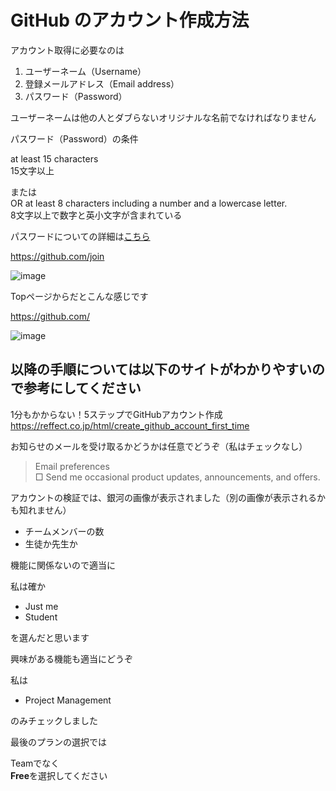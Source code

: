 # GitHub のアカウント作成方法

アカウント取得に必要なのは

1. ユーザーネーム（Username）
2. 登録メールアドレス（Email address）
3. パスワード（Password）

ユーザーネームは他の人とダブらないオリジナルな名前でなければなりません 

パスワード（Password）の条件

at least 15 characters  
15文字以上
 
または  
OR at least 8 characters including a number and a lowercase letter.   
8文字以上で数字と英小文字が含まれている

パスワードについての詳細は[こちら](https://docs.github.com/ja/authentication/keeping-your-account-and-data-secure/creating-a-strong-password)

https://github.com/join

![image](https://user-images.githubusercontent.com/112106066/194749610-19e48761-b8ac-4556-bc22-759b14c1fe65.png)

Topページからだとこんな感じです

https://github.com/

![image](https://user-images.githubusercontent.com/112106066/194749776-2890b25f-22bc-42bc-ab93-1ffd31a176b6.png)

## 以降の手順については以下のサイトがわかりやすいので参考にしてください

1分もかからない！5ステップでGitHubアカウント作成  
https://reffect.co.jp/html/create_github_account_first_time  

お知らせのメールを受け取るかどうかは任意でどうぞ（私はチェックなし）  

>Email preferences  
□ Send me occasional product updates, announcements, and offers.

アカウントの検証では、銀河の画像が表示されました（別の画像が表示されるかも知れません）  

- チームメンバーの数
- 生徒か先生か

機能に関係ないので適当に

私は確か

- Just me
- Student

を選んだと思います

興味がある機能も適当にどうぞ

私は

- Project Management

のみチェックしました

最後のプランの選択では

Teamでなく  
**Free**を選択してください
